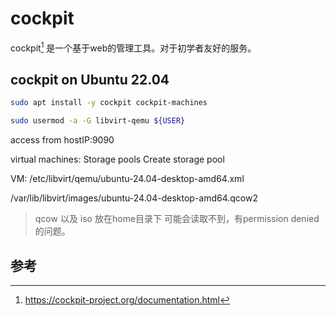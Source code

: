 # cockpit

cockpit[^cockpit] 是一个基于web的管理工具。对于初学者友好的服务。

## cockpit on Ubuntu 22.04

```bash
sudo apt install -y cockpit cockpit-machines
```

```bash
sudo usermod -a -G libvirt-qemu ${USER}
```

access from hostIP:9090

virtual machines:
  Storage pools
    Create storage pool

VM:
/etc/libvirt/qemu/ubuntu-24.04-desktop-amd64.xml

/var/lib/libvirt/images/ubuntu-24.04-desktop-amd64.qcow2

> qcow 以及 iso 放在home目录下 可能会读取不到，有permission denied的问题。

## 参考
[^cockpit]: https://cockpit-project.org/documentation.html




